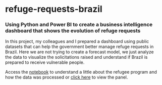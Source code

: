 # refuge-requests-brazil
### Using Python and Power BI to create a business intelligence dashboard that shows the evolution of refuge requests

In this project, my colleagues and I prepared a dashboard using public datasets that can help the government better manage refuge requests in Brazil. Here we are not trying to create a forecast model, we just analyze the data to visualize the solicitations raised and understand if Brazil is prepared to receive vulnerable people.

Access the [notebook](https://github.com/rogeriojunio/business-intelligence/blob/main/refuge-requests-brazil/refuge-requests-brazil.ipynb) to understand a little about the refugee program and how the data was processed or [click here](https://app.powerbi.com/view?r=eyJrIjoiZGE2ZWJkYjEtNDJhNy00MmQ0LTlmZmItYWI2NmFkZjQ4YTg2IiwidCI6IjFhMzI3OTZlLTE2YjctNDM0NS04ZWZiLWE5ZDc0YTJiOGNmNiJ9&pageName=ReportSectionab7da524e7800e5a65c4) to view the panel.
